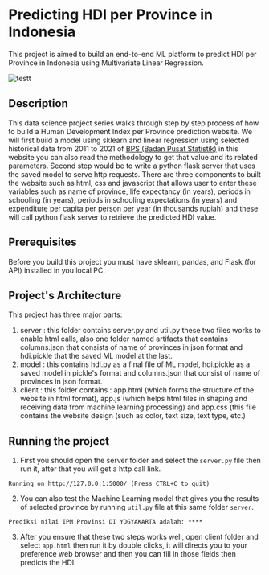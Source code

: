 # Predicting HDI per Province in Indonesia

This project is aimed to build an end-to-end ML platform to predict HDI per Province in Indonesia using Multivariate Linear Regression.

![testt](https://user-images.githubusercontent.com/65146994/147039552-6fea203a-fec5-4dbf-8551-638f6c037187.JPG)

## Description

This data science project series walks through step by step process of how to build a Human Development Index per Province prediction website. We will first build a model using sklearn and linear regression using selected historical data from 2011 to 2021 of [BPS (Badan Pusat Statistik)](https://www.bps.go.id/indicator/26/494/1/-metode-baru-indeks-pembangunan-manusia-menurut-provinsi.html) in this website you can also read the methodology to get that value and its related parameters. Second step would be to write a python flask server that uses the saved model to serve http requests. There are three components to built the website such as html, css and javascript that allows user to enter these variables such as name of province, life expectancy (in years), periods in schooling (in years), periods in schooling expectations (in years) and expenditure per capita per person per year (in thousands rupiah) and these will call python flask server to retrieve the predicted HDI value.

## Prerequisites
Before you build this project you must have sklearn, pandas, and Flask (for API) installed in you local PC.

## Project's Architecture
This project has three major parts: 

1. server : this folder contains server.py and util.py these two files works to enable html calls, also one folder named artifacts that contains columns.json that consists of name of provinces in json format and hdi.pickle that the saved ML model at the last.
2. model : this contains hdi.py as a final file of ML model, hdi.pickle as a saved model in pickle's format and columns.json that consist of name of provinces in json format.
3. client : this folder contains : app.html (which forms the structure of the website in html format), app.js (which helps html files in shaping and receiving data from machine learning processing) and app.css (this file contains the website design (such as color, text size, text type, etc.)

## Running the project

1. First you should open the server folder and select the `server.py` file then run it, after that you will get a http call link.

```
Running on http://127.0.0.1:5000/ (Press CTRL+C to quit)
```

2. You can also test the Machine Learning model that gives you the results of selected province by running `util.py` file at this same folder `server`.

```
Prediksi nilai IPM Provinsi DI YOGYAKARTA adalah: ****
```

3. After you ensure that these two steps works well, open client folder and select `app.html` then run it by double clicks, it will directs you to your preference web browser and then you can fill in those fields then predicts the HDI. 


